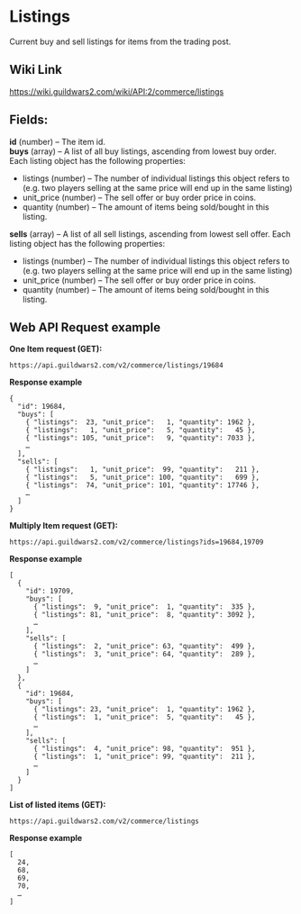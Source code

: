 # Listings
Current buy and sell listings for items from the trading post. 

## Wiki Link
https://wiki.guildwars2.com/wiki/API:2/commerce/listings

## Fields:  
**id** (number) – The item id.  
**buys** (array) – A list of all buy listings, ascending from lowest buy order. Each listing object has the following properties:  
- listings (number) – The number of individual listings this object refers to (e.g. two players selling at the same price will end up in the same listing)  
- unit_price (number) – The sell offer or buy order price in coins.  
- quantity (number) – The amount of items being sold/bought in this listing.

**sells** (array) – A list of all sell listings, ascending from lowest sell offer. Each listing object has the following properties:  
- listings (number) – The number of individual listings this object refers to (e.g. two players selling at the same price will end up in the same listing)  
- unit_price (number) – The sell offer or buy order price in coins.  
- quantity (number) – The amount of items being sold/bought in this listing.

## Web API Request example
**One Item request (GET):**  
```
https://api.guildwars2.com/v2/commerce/listings/19684
```
**Response example**
```
{
  "id": 19684,
  "buys": [
    { "listings":  23, "unit_price":   1, "quantity": 1962 },
    { "listings":   1, "unit_price":   5, "quantity":   45 },
    { "listings": 105, "unit_price":   9, "quantity": 7033 },
    …
  ],
  "sells": [
    { "listings":   1, "unit_price":  99, "quantity":   211 },
    { "listings":   5, "unit_price": 100, "quantity":   699 },
    { "listings":  74, "unit_price": 101, "quantity": 17746 },
    …
  ]
}
```

**Multiply Item request (GET):**  
```
https://api.guildwars2.com/v2/commerce/listings?ids=19684,19709
```
**Response example**
```
[
  {
    "id": 19709,
    "buys": [
      { "listings":  9, "unit_price":  1, "quantity":  335 },
      { "listings": 81, "unit_price":  8, "quantity": 3092 },
      …
    ],
    "sells": [
      { "listings":  2, "unit_price": 63, "quantity":  499 },
      { "listings":  3, "unit_price": 64, "quantity":  289 },
      …
    ]
  },
  {
    "id": 19684,
    "buys": [
      { "listings": 23, "unit_price":  1, "quantity": 1962 },
      { "listings":  1, "unit_price":  5, "quantity":   45 },
      …
    ],
    "sells": [
      { "listings":  4, "unit_price": 98, "quantity":  951 },
      { "listings":  1, "unit_price": 99, "quantity":  211 },
      …
    ]
  }
]
```

**List of listed items (GET):**  
```
https://api.guildwars2.com/v2/commerce/listings
```
**Response example**
```
[
  24,
  68,
  69,
  70,
  …
]
```